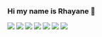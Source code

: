 ### Hi my name is Rhayane 👋

![](https://media1.tenor.com/m/fSFHaHqqyhgAAAAC/blair-waldorf.gif)
![](https://media1.tenor.com/m/dLpnPn9pKjAAAAAd/katniss-everdeen-katniss.gif)
![](https://media1.tenor.com/m/L06vybJFesoAAAAC/barbie-movie-waving.gif)
![](https://media1.tenor.com/m/iT12DXVBLl8AAAAC/koopagode.gif)
![](https://media1.tenor.com/m/S018MEZBPikAAAAC/blair-waldorf.gif)
![](https://media1.tenor.com/m/cXdqTQie_4wAAAAC/gossipgirl.gif)
![](https://media1.tenor.com/m/GuwefRb2-r4AAAAd/edward-and-bella-bella-vampire.gif)
